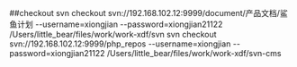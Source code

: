 ##checkout
svn checkout svn://192.168.102.12:9999/document/产品文档/鲨鱼计划 --username=xiongjian --password=xiongjian21122 /Users/little_bear/files/work/work-xdf/svn
svn checkout svn://192.168.102.12:9999/php_repos --username=xiongjian --password=xiongjian21122 /Users/little_bear/files/work/work-xdf/svn-cms


